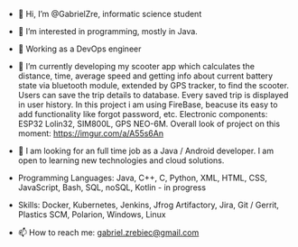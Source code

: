 - 👋 Hi, I’m @GabrielZre, informatic science student
- 👀 I’m interested in programming, mostly in Java.
- 👀 Working as a DevOps engineer
- 🌱 I’m currently developing my scooter app which calculates the distance, time, average speed and getting info about current battery state via bluetooth module,
extended by GPS tracker, to find the scooter. Users can save the trip details to database. Every saved trip is displayed in user history. 
In this project i am using FireBase, beacuse its easy to add functionality like forgot password, etc. Electronic components: ESP32 Lolin32, SIM800L, GPS NEO-6M.
Overall look of project on this moment: https://imgur.com/a/A55s6An

- 💞️ I am looking for an full time job as a Java / Android developer. I am open to learning new technologies and cloud solutions.

- Programming Languages: Java, C++, C, Python, XML, HTML, CSS, JavaScript, Bash, SQL, noSQL, Kotlin - in progress
- Skills:  Docker, Kubernetes, Jenkins, Jfrog Artifactory, Jira, Git / Gerrit, Plastics SCM, Polarion, Windows, Linux
- 📫 How to reach me: gabriel.zrebiec@gmail.com

<!---
GabrielZre/GabrielZre is a ✨ special ✨ repository because its `README.md` (this file) appears on your GitHub profile.
You can click the Preview link to take a look at your changes.
--->
